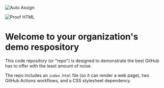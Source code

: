 ![Auto Assign](https://github.com/somabut/demo-repository/actions/workflows/auto-assign.yml/badge.svg)

![Proof HTML](https://github.com/somabut/demo-repository/actions/workflows/proof-html.yml/badge.svg)

# Welcome to your organization's demo respository
This code repository (or "repo") is designed to demonstrate the best GitHub has to offer with the least amount of noise.

The repo includes an `index.html` file (so it can render a web page), two GitHub Actions workflows, and a CSS stylesheet dependency.
